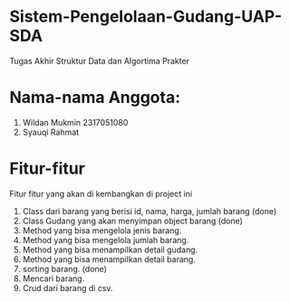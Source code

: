 # Sistem-Pengelolaan-Gudang-UAP-SDA
Tugas Akhir Struktur Data dan Algortima Prakter

# Nama-nama Anggota:
1. Wildan Mukmin 2317051080
2. Syauqi Rahmat

# Fitur-fitur
Fitur fitur yang akan di kembangkan di project ini
1. Class dari barang yang berisi id, nama, harga, jumlah barang (done)
2. Class Gudang yang akan menyimpan object barang (done)
3. Method yang bisa mengelola jenis barang.
4. Method yang bisa mengelola jumlah barang.
5. Method yang bisa menampilkan detail gudang.
6. Method yang bisa menampilkan detail barang.
7. sorting barang. (done)
8. Mencari barang.
9. Crud dari barang di csv.
